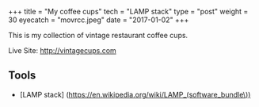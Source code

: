 +++
title = "My coffee cups"
tech = "LAMP stack"
type = "post"
weight = 30
eyecatch = "movrcc.jpeg"
date = "2017-01-02"
+++

This is my collection of vintage restaurant coffee cups.

Live Site: <http://vintagecups.com>


## Tools
* [LAMP stack] (https://en.wikipedia.org/wiki/LAMP_(software_bundle\))


